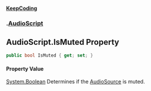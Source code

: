 #### [KeepCoding](index.md 'index')
### [](.md '').[AudioScript](AudioScript.md 'AudioScript')
## AudioScript.IsMuted Property
```csharp
public bool IsMuted { get; set; }
```
#### Property Value
[System.Boolean](https://docs.microsoft.com/en-us/dotnet/api/System.Boolean 'System.Boolean')
Determines if the [AudioSource](global__AudioScript_AudioSource.md 'global::AudioScript.AudioSource') is muted.  
